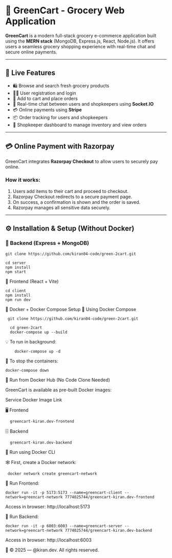 # 🛒 GreenCart - Grocery Web Application

**GreenCart** is a modern full-stack grocery e-commerce application built using the **MERN stack** (MongoDB, Express.js, React, Node.js). It offers users a seamless grocery shopping experience with real-time chat and secure online payments.

---

## 🚀 Live Features

- 🛍️ Browse and search fresh grocery products  
- 👨‍💻 User registration and login  
- 🧺 Add to cart and place orders  
- 💬 Real-time chat between users and shopkeepers using **Socket.IO**  
- 💳 Online payments using **Stripe**  
- 📦 Order tracking for users and shopkeepers  
- 🛒 Shopkeeper dashboard to manage inventory and view orders  

---

## 💳 Online Payment with Razorpay

GreenCart integrates **Razorpay Checkout** to allow users to securely pay online.

### How it works:

1. Users add items to their cart and proceed to checkout.  
2. Razorpay Checkout redirects to a secure payment page.  
3. On success, a confirmation is shown and the order is saved.  
4. Razorpay manages all sensitive data securely.

---

## ⚙️ Installation & Setup (Without Docker)

### 🔧 Backend (Express + MongoDB)


    git clone https://github.com/kiran04-code/green-2cart.git

    cd server
    npm install
    npm start
🎨 Frontend (React + Vite)

    cd client
    npm install
    npm run dev


🐳 Docker + Docker Compose Setup
    🚀 Using Docker Compose

     git clone https://github.com/kiran04-code/green-2cart.git
   
      cd green-2cart
      docker-compose up --build

💡 To run in background:

        docker-compose up -d
 🛑 To stop the containers:

    docker-compose down

🐳 Run from Docker Hub (No Code Clone Needed)

GreenCart is available as pre-built Docker images:

Service	Docker Image Link

🖥️ Frontend  

      greencart-kiran.dev-frontend
 🗄️ Backend
 
      greencart-kiran.dev-backend
      
🔌 Run using Docker CLI

🕸️ First, create a Docker network:

     docker network create greencart-network

🚀 Run Frontend:

    docker run -it -p 5173:5173 --name=greencart-client --network=greencart-network 7774025744/greencart-kiran.dev-frontend

 Access in browser: http://localhost:5173

 🚀 Run Backend:

    docker run -it -p 6003:6003 --name=greencart-server --network=greencart-network 7774025744/greencart-kiran.dev-backend
 Access in browser: http://localhost:6003
 
🐳 © 2025 — @kiran.dev. All rights reserved.



